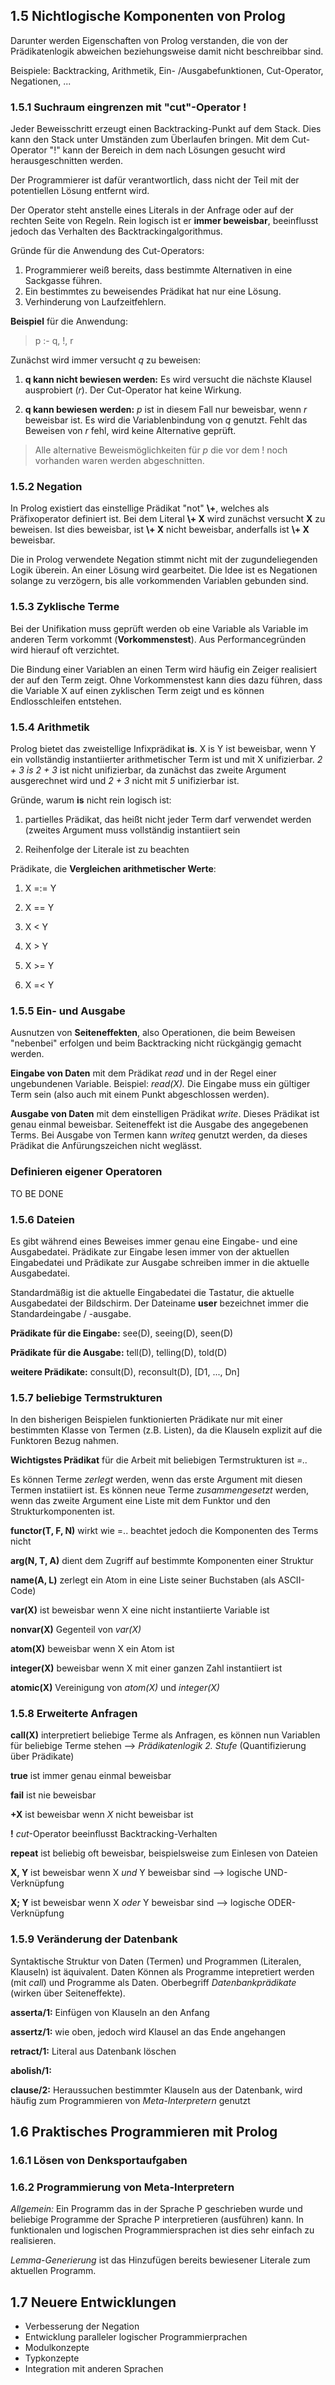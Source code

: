 ## 1.5 Nichtlogische Komponenten von Prolog
Darunter werden Eigenschaften von Prolog verstanden, die von der Prädikatenlogik abweichen beziehungsweise damit nicht beschreibbar sind.

Beispiele: Backtracking, Arithmetik, Ein- /Ausgabefunktionen, Cut-Operator, Negationen, ...

### 1.5.1 Suchraum eingrenzen mit "cut"-Operator !
Jeder Beweisschritt erzeugt einen Backtracking-Punkt auf dem Stack. Dies kann den Stack unter Umständen zum Überlaufen bringen. Mit dem Cut-Operator "!" kann der Bereich in dem nach Lösungen gesucht wird herausgeschnitten werden.

Der Programmierer ist dafür verantwortlich, dass nicht der Teil mit der potentiellen Lösung entfernt wird.

Der Operator steht anstelle eines Literals in der Anfrage oder auf der rechten Seite von Regeln. Rein logisch ist er **immer beweisbar**, beeinflusst jedoch das Verhalten des Backtrackingalgorithmus.

Gründe für die Anwendung des Cut-Operators:

1. Programmierer weiß bereits, dass bestimmte Alternativen in eine Sackgasse führen.  
2. Ein bestimmtes zu beweisendes Prädikat hat nur eine Lösung.  
3. Verhinderung von Laufzeitfehlern.  

**Beispiel** für die Anwendung:

> p :- q, !, r

Zunächst wird immer versucht *q* zu beweisen:

1. **q kann nicht bewiesen werden:** Es wird versucht die nächste Klausel ausprobiert (*r*). Der Cut-Operator hat keine Wirkung.

2. **q kann bewiesen werden:** *p* ist in diesem Fall nur beweisbar, wenn *r* beweisbar ist. Es wird die Variablenbindung von *q* genutzt. Fehlt das Beweisen von *r* fehl, wird keine Alternative geprüft.

> Alle alternative Beweismöglichkeiten für *p* die vor dem ! noch vorhanden waren werden abgeschnitten.

### 1.5.2 Negation
In  Prolog existiert das einstellige Prädikat "not" **\\+**, welches als Präfixoperator definiert ist. Bei dem Literal **\\+ X** wird zunächst versucht **X** zu beweisen. Ist dies beweisbar, ist **\\+ X** nicht beweisbar, anderfalls ist **\\+ X** beweisbar.

Die in Prolog verwendete Negation stimmt nicht mit der zugundeliegenden Logik überein. An einer Lösung wird gearbeitet. Die Idee ist es Negationen solange zu verzögern, bis alle vorkommenden Variablen gebunden sind.

### 1.5.3 Zyklische Terme
Bei der Unifikation muss geprüft werden ob eine Variable als Variable im anderen Term vorkommt (**Vorkommenstest**). Aus Performancegründen wird hierauf oft verzichtet.

Die Bindung einer Variablen an einen Term wird häufig ein Zeiger realisiert der auf den Term zeigt. Ohne Vorkommenstest kann dies dazu führen, dass die Variable X auf einen zyklischen Term zeigt und es können Endlosschleifen entstehen.

### 1.5.4 Arithmetik
Prolog bietet das zweistellige Infixprädikat **is**. X is Y ist beweisbar, wenn Y ein vollständig instantiierter arithmetischer Term ist und mit X unifizierbar. *2 + 3 is 2 + 3* ist  nicht unifizierbar, da zunächst das zweite Argument ausgerechnet wird und *2 + 3* nicht mit *5* unifizierbar ist.

Gründe, warum **is** nicht rein logisch ist:

1. partielles Prädikat, das heißt nicht jeder Term darf verwendet werden (zweites Argument muss vollständig instantiiert sein

2. Reihenfolge der Literale ist zu beachten

Prädikate, die **Vergleichen arithmetischer Werte**:

1. X =:= Y

2. X =\= Y

3. X < Y

4. X > Y

5. X >= Y

6. X =< Y

### 1.5.5 Ein- und Ausgabe
Ausnutzen von **Seiteneffekten**, also Operationen, die beim Beweisen "nebenbei" erfolgen und beim Backtracking nicht rückgängig gemacht werden.

**Eingabe von Daten** mit dem Prädikat *read* und in der Regel einer ungebundenen Variable. Beispiel: *read(X).* Die Eingabe muss ein gültiger Term sein (also auch mit einem Punkt abgeschlossen werden).

**Ausgabe von Daten** mit dem einstelligen Prädikat *write*. Dieses Prädikat ist genau einmal beweisbar. Seiteneffekt ist die Ausgabe des angegebenen Terms. Bei Ausgabe von Termen kann *writeq* genutzt werden, da dieses Prädikat die Anfürungszeichen nicht weglässt.

### Definieren eigener Operatoren
TO BE DONE

### 1.5.6 Dateien
Es gibt während eines Beweises immer genau eine Eingabe- und eine Ausgabedatei. Prädikate zur Eingabe lesen immer von der aktuellen Eingabedatei und Prädikate zur Ausgabe schreiben immer in die aktuelle Ausgabedatei.

Standardmäßig ist die aktuelle Eingabedatei die Tastatur, die aktuelle Ausgabedatei der Bildschirm. Der Dateiname **user** bezeichnet immer die Standardeingabe / -ausgabe.

**Prädikate für die Eingabe:** see(D), seeing(D), seen(D)

**Prädikate für die Ausgabe:** tell(D), telling(D), told(D)

**weitere Prädikate:** consult(D), reconsult(D), [D1, ..., Dn]

### 1.5.7 beliebige Termstrukturen
In den bisherigen Beispielen funktionierten Prädikate nur mit einer bestimmten Klasse von Termen (z.B. Listen), da die Klauseln explizit auf die Funktoren Bezug nahmen.

**Wichtigstes Prädikat** für die Arbeit mit beliebigen Termstrukturen ist *=..*

Es können Terme *zerlegt* werden, wenn das erste Argument mit diesen Termen instatiiert ist. Es können neue Terme *zusammengesetzt* werden, wenn das zweite Argument eine Liste mit dem Funktor und den Strukturkomponenten ist.

**functor(T, F, N)** wirkt wie =.. beachtet jedoch die Komponenten des Terms nicht

**arg(N, T, A)** dient dem Zugriff auf bestimmte Komponenten einer Struktur

**name(A, L)** zerlegt ein Atom in eine Liste seiner Buchstaben (als ASCII-Code)

**var(X)** ist beweisbar wenn X eine nicht instantiierte Variable ist

**nonvar(X)** Gegenteil von *var(X)*

**atom(X)** beweisbar wenn X ein Atom ist

**integer(X)** beweisbar wenn X mit einer ganzen Zahl instantiiert ist

**atomic(X)** Vereinigung von *atom(X)* und *integer(X)*

### 1.5.8 Erweiterte Anfragen
**call(X)** interpretiert beliebige Terme als Anfragen, es können nun Variablen für beliebige Terme stehen --> *Prädikatenlogik 2. Stufe* (Quantifizierung über Prädikate)

**true** ist immer genau einmal beweisbar

**fail** ist nie beweisbar

**\+X** ist beweisbar wenn *X* nicht beweisbar ist

**!** *cut*-Operator beeinflusst Backtracking-Verhalten

**repeat** ist beliebig oft beweisbar, beispielsweise zum Einlesen von Dateien

**X, Y** ist beweisbar wenn X *und* Y beweisbar sind --> logische UND-Verknüpfung

**X; Y** ist beweisbar wenn X *oder* Y beweisbar sind --> logische ODER-Verknüpfung

### 1.5.9 Veränderung der Datenbank
Syntaktische Struktur von Daten (Termen) und Programmen (Literalen, Klauseln) ist äquivalent. Daten Können als Programme intepretiert werden (mit *call*) und Programme als Daten. Oberbegriff *Datenbankprädikate* (wirken über Seiteneffekte).

**asserta/1:** Einfügen von Klauseln an den Anfang

**assertz/1:** wie oben, jedoch wird Klausel an das Ende angehangen

**retract/1:** Literal aus Datenbank löschen

**abolish/1:**

**clause/2:** Heraussuchen bestimmter Klauseln aus der Datenbank, wird häufig zum Programmieren von *Meta-Interpretern* genutzt

## 1.6 Praktisches Programmieren mit Prolog

### 1.6.1 Lösen von Denksportaufgaben

### 1.6.2 Programmierung von Meta-Interpretern
*Allgemein:* Ein Programm das in der Sprache P geschrieben wurde und beliebige Programme der Sprache P interpretieren (ausführen) kann. In funktionalen und logischen Programmiersprachen ist dies sehr einfach zu realisieren.

*Lemma-Generierung* ist das Hinzufügen bereits bewiesener Literale zum aktuellen Programm.

## 1.7 Neuere Entwicklungen

 - Verbesserung der Negation
 - Entwicklung paralleler logischer Programmierprachen
 - Modulkonzepte
 - Typkonzepte
 - Integration mit anderen Sprachen
 